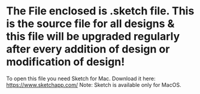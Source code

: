 # The File enclosed is .sketch file. This is the source file for all designs & this file will be upgraded regularly after every addition of design or modification of design!

To open this file you need Sketch for Mac. Download it here: https://www.sketchapp.com/
Note: Sketch is available only for MacOS.
